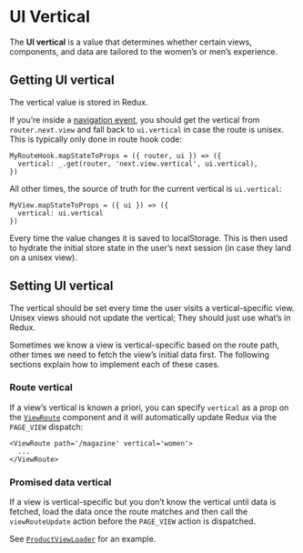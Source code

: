 # UI Vertical

The **UI vertical** is a value that determines whether certain views, components, and data are tailored to the women’s or men’s experience.

## Getting UI vertical

The vertical value is stored in Redux.

If you’re inside a [navigation event](src/components/Routing/docs/guides/navigation-event.md), you should get the vertical from `router.next.view` and fall back to `ui.vertical` in case the route is unisex. This is typically only done in route hook code:

```es6
MyRouteHook.mapStateToProps = ({ router, ui }) => ({
  vertical: _.get(router, 'next.view.vertical', ui.vertical),
})
```

All other times, the source of truth for the current vertical is `ui.vertical`:

```es6
MyView.mapStateToProps = ({ ui }) => ({
  vertical: ui.vertical
})
```

Every time the value changes it is saved to localStorage. This is then used to hydrate the initial store state in the user’s next session (in case they land on a unisex view).

## Setting UI vertical

The vertical should be set every time the user visits a vertical-specific view. Unisex views should not update the vertical; They should just use what’s in Redux.

Sometimes we know a view is vertical-specific based on the route path, other times we need to fetch the view’s initial data first. The following sections explain how to implement each of these cases.

### Route vertical

If a view’s vertical is known a priori, you can specify `vertical` as a prop on the [`ViewRoute`](src/components/Routing/ViewRoute.js) component and it will automatically update Redux via the `PAGE_VIEW` dispatch:

```es6
<ViewRoute path='/magazine' vertical='women'>
  ...
</ViewRoute>
```

### Promised data vertical

If a view is vertical-specific but you don’t know the vertical until data is fetched, load the data once the route matches and then call the `viewRouteUpdate` action before the `PAGE_VIEW` action is dispatched.

See [`ProductViewLoader`](src/components/RouteHooks/ProductViewLoader.js) for an example.
